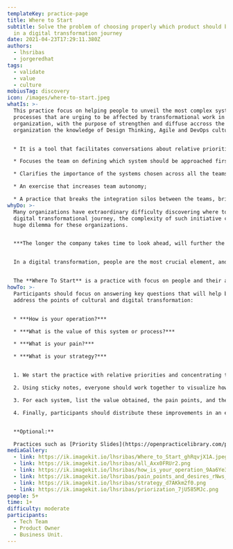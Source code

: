 ```yaml
---
templateKey: practice-page
title: Where to Start
subtitle: Solve the problem of choosing properly which product should be treated
  in a digital transformation journey
date: 2021-04-23T17:29:11.380Z
authors:
  - lhsribas
  - jorgeredhat
tags:
  - validate
  - value
  - culture
mobiusTag: discovery
icon: /images/where-to-start.jpeg
whatIs: >-
  This practice focus on helping people to unveil the most complex systems and
  processes that are urging to be affected by transformational work in an
  organization, with the purpose of strengthen and diffuse accross the
  organization the knowledge of Design Thinking, Agile and DevOps culture. 


  * It is a tool that facilitates conversations about relative priorities;

  * Focuses the team on defining which system should be approached first in a transformational journey;

  * Clarifies the importance of the systems chosen across all the teams involved;

  * An exercise that increases team autonomy;

  * A practice that breaks the integration silos between the teams, bringing the sense of belonging to a digital transformation journey in the organization;
whyDo: >-
  Many organizations have extraordinary difficulty discovering where to start a
  digital transformational journey, the complexity of such initiative creates a
  huge dilemma for these organizations. 


  ***The longer the company takes time to look ahead, will further the path be from its transformation?*** 


  In a digital transformation, people are the most crucial element, and empower them is key to success. They know everything about their business and the better path for the organization.


  The **Where To Start** is a practice with focus on people and their ability to express their feelings about the processes, with a disruptive approach to encourage participants to work together towards a new path of success.
howTo: >-
  Participants should focus on answering key questions that will help better
  address the points of cultural and digital transformation:


  * ***How is your operation?***

  * ***What is the value of this system or process?***

  * ***What is your pain?***

  * ***What is your strategy?***


  1. We start the practice with relative priorities and concentrating the team's focus on defining which system should be approached first in a transformational journey;

  2. Using sticky notes, everyone should work together to visualize how the operation is performed amongst users, systems, and the process involved;

  3. For each system, list the value obtained, the pain points, and the desires in improving each system or process - raised in the design of the process;

  4. Finally, participants should distribute these improvements in an estimated timeline and prioritize the most important ones.


  **Optional:**

  Practices such as [Priority Slides](https://openpracticelibrary.com/practice/priority-sliders/) can be used to prioritize improvements to the systems or processes to be focused on the timeline.
mediaGallery:
  - link: https://ik.imagekit.io/lhsribas/Where_to_Start_ghRqvjX1A.jpeg
  - link: https://ik.imagekit.io/lhsribas/all_Axx0FRUr2.png
  - link: https://ik.imagekit.io/lhsribas/how_is_your_operation_9Aa6Ye3TO.png
  - link: https://ik.imagekit.io/lhsribas/pain_points_and_desires_rNws_mvQs.png
  - link: https://ik.imagekit.io/lhsribas/strategy_d7AKkm2f0.png
  - link: https://ik.imagekit.io/lhsribas/priorization_7jU585MJc.png
people: 5+
time: 1+
difficulty: moderate
participants:
  - Tech Team
  - Product Owner
  - Business Unit.
---
```

